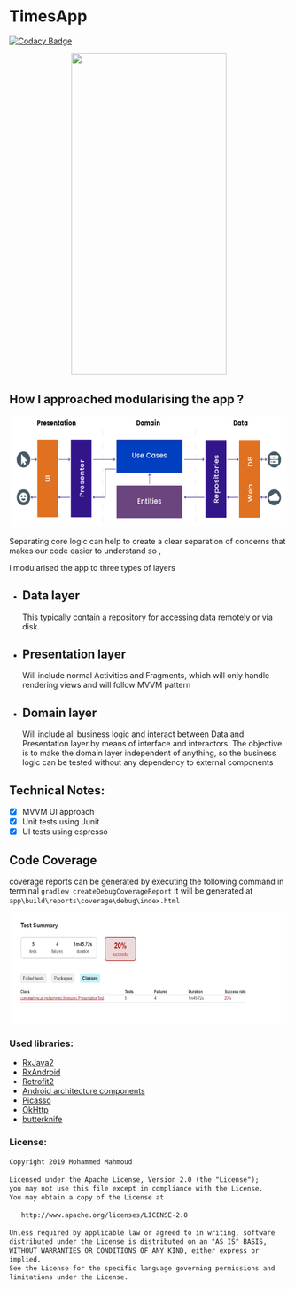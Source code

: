 # TimesApp
[![Codacy Badge](https://api.codacy.com/project/badge/Grade/a0b69cd973d24889a4194b0a47837692)](https://www.codacy.com?utm_source=github.com&amp;utm_medium=referral&amp;utm_content=mohammedgmgn/TimesApp&amp;utm_campaign=Badge_Grade)


<p align="center">
<img src="last.gif" width="280" height="580"/>
</p>



## How I approached modularising the app ?

<p align="center">
<img src="Clean.png" width="500" height="200"/>
</p>




Separating core logic can help to create a clear separation of concerns that makes our code easier to understand so ,

i modularised the app to three types of layers

- ##  Data layer 

    This typically contain a repository for accessing data remotely or via disk.

- ## Presentation layer 

    Will include normal Activities and Fragments, which will only handle rendering views and will follow MVVM pattern

- ## Domain layer 

    Will include all business logic and interact between Data and Presentation layer by means of interface and interactors. The objective is to make the domain layer independent of anything, so the business logic can be tested without any dependency to external components


## Technical Notes:



* [x] MVVM UI approach 
* [x] Unit tests using Junit    
* [x] UI tests using espresso  

## Code Coverage
coverage reports can be generated by executing the following command in terminal `gradlew createDebugCoverageReport`
it will be generated at `app\build\reports\coverage\debug\index.html`


<p align="center">
<img src="Success.PNG" width="500" height="200"/>
</p>




### Used libraries: ###
- [RxJava2](https://github.com/ReactiveX/RxJava)
- [RxAndroid](https://github.com/ReactiveX/RxAndroid)
- [Retrofit2](https://github.com/square/retrofit)
- [Android architecture components](https://developer.android.com/topic/libraries/architecture/index.html)
- [Picasso](https://github.com/square/picasso)
- [OkHttp](https://github.com/square/okhttp)
- [butterknife](http://jakewharton.github.io/butterknife/)

### License: ###
~~~~
Copyright 2019 Mohammed Mahmoud 

Licensed under the Apache License, Version 2.0 (the "License");
you may not use this file except in compliance with the License.
You may obtain a copy of the License at

   http://www.apache.org/licenses/LICENSE-2.0

Unless required by applicable law or agreed to in writing, software
distributed under the License is distributed on an "AS IS" BASIS,
WITHOUT WARRANTIES OR CONDITIONS OF ANY KIND, either express or implied.
See the License for the specific language governing permissions and
limitations under the License.
~~~~



